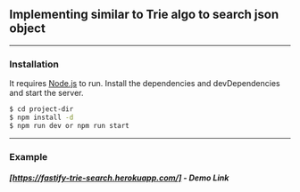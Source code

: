 ## Implementing similar to Trie algo to search json object
--------------------------------------------------------------
### Installation

It requires [Node.js](https://nodejs.org/) to run.
Install the dependencies and devDependencies and start the server.

```sh
$ cd project-dir
$ npm install -d
$ npm run dev or npm run start
```

------
### Example

##### [https://fastify-trie-search.herokuapp.com/] - Demo Link
